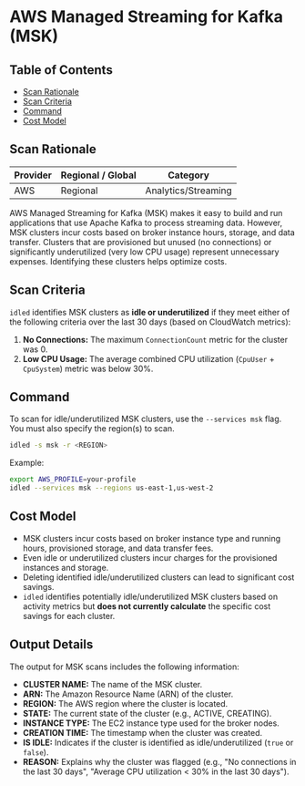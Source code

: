 # AWS Managed Streaming for Kafka (MSK)

## Table of Contents

- [Scan Rationale](#scan-rationale)
- [Scan Criteria](#scan-criteria)
- [Command](#command)
- [Cost Model](#cost-model)

## Scan Rationale

| Provider | Regional / Global | Category           |
|----------|-------------------|--------------------|
| AWS      | Regional          | Analytics/Streaming |

AWS Managed Streaming for Kafka (MSK) makes it easy to build and run applications that use Apache Kafka to process streaming data. However, MSK clusters incur costs based on broker instance hours, storage, and data transfer. Clusters that are provisioned but unused (no connections) or significantly underutilized (very low CPU usage) represent unnecessary expenses. Identifying these clusters helps optimize costs.

## Scan Criteria

`idled` identifies MSK clusters as **idle or underutilized** if they meet either of the following criteria over the last 30 days (based on CloudWatch metrics):

1.  **No Connections:** The maximum `ConnectionCount` metric for the cluster was 0.
2.  **Low CPU Usage:** The average combined CPU utilization (`CpuUser` + `CpuSystem`) metric was below 30%.

## Command

To scan for idle/underutilized MSK clusters, use the `--services msk` flag. You must also specify the region(s) to scan.

```bash
idled -s msk -r <REGION>
```

Example:

```bash
export AWS_PROFILE=your-profile
idled --services msk --regions us-east-1,us-west-2
```

## Cost Model

- MSK clusters incur costs based on broker instance type and running hours, provisioned storage, and data transfer fees.
- Even idle or underutilized clusters incur charges for the provisioned instances and storage.
- Deleting identified idle/underutilized clusters can lead to significant cost savings.
- `idled` identifies potentially idle/underutilized MSK clusters based on activity metrics but **does not currently calculate** the specific cost savings for each cluster.

## Output Details

The output for MSK scans includes the following information:

-   **CLUSTER NAME:** The name of the MSK cluster.
-   **ARN:** The Amazon Resource Name (ARN) of the cluster.
-   **REGION:** The AWS region where the cluster is located.
-   **STATE:** The current state of the cluster (e.g., ACTIVE, CREATING).
-   **INSTANCE TYPE:** The EC2 instance type used for the broker nodes.
-   **CREATION TIME:** The timestamp when the cluster was created.
-   **IS IDLE:** Indicates if the cluster is identified as idle/underutilized (`true` or `false`).
-   **REASON:** Explains why the cluster was flagged (e.g., "No connections in the last 30 days", "Average CPU utilization < 30% in the last 30 days"). 